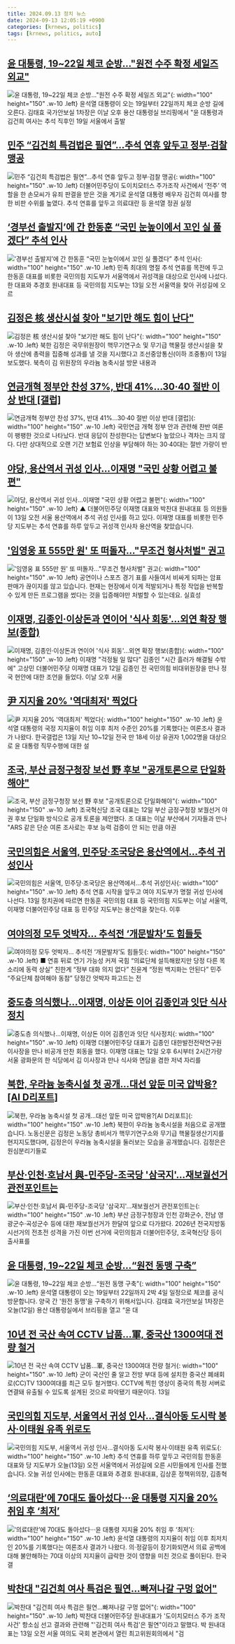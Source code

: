 ```yaml
---
title: 2024.09.13 정치 뉴스
date: 2024-09-13 12:05:19 +0900
categories: [krnews, politics]
tags: [krnews, politics, auto]
---
```

## [윤 대통령, 19~22일 체코 순방…"원전 수주 확정 세일즈 외교"](https://n.news.naver.com/mnews/article/421/0007788047)

![윤 대통령, 19~22일 체코 순방…"원전 수주 확정 세일즈 외교"](https://mimgnews.pstatic.net/image/origin/421/2024/09/12/7788047.jpg?type=nf220_150){: width="100" height="150" .w-10 .left}
윤석열 대통령이 오는 19일부터 22일까지 체코 순방 길에 오른다. 김태효 국가안보실 1차장은 이날 오후 용산 대통령실 브리핑에서 "윤 대통령과 김건희 여사는 추석 직후인 19일 서울에서 출발

## [민주 “김건희 특검법은 필연”…추석 연휴 앞두고 정부·검찰 맹공](https://n.news.naver.com/mnews/article/032/0003320973)

![민주 “김건희 특검법은 필연”…추석 연휴 앞두고 정부·검찰 맹공](https://mimgnews.pstatic.net/image/origin/032/2024/09/13/3320973.jpg?type=nf220_150){: width="100" height="150" .w-10 .left}
더불어민주당이 도이치모터스 주가조작 사건에서 ‘전주’ 역할을 한 손모씨가 유죄 판결을 받은 것을 계기로 윤석열 대통령 배우자 김건희 여사를 향한 비판 수위를 높였다. 추석 연휴를 앞두고 의료대란 등 윤석열 정권 실정

## [‘경부선 출발지’에 간 한동훈 “국민 눈높이에서 꼬인 실 풀겠다” 추석 인사](https://n.news.naver.com/mnews/article/009/0005365315)

![‘경부선 출발지’에 간 한동훈 “국민 눈높이에서 꼬인 실 풀겠다” 추석 인사](https://mimgnews.pstatic.net/image/origin/009/2024/09/13/5365315.jpg?type=nf220_150){: width="100" height="150" .w-10 .left}
민족 최대의 명절 추석 연휴를 목전에 두고 한동훈 대표를 비롯한 국민의힘 지도부가 서울역에서 귀성객을 대상으로 인사에 나섰다. 한 대표와 추경호 원내대표 등 국민의힘 지도부는 13일 오전 서울역을 찾아 귀성길에 오르

## [김정은 核 생산시설 찾아 "보기만 해도 힘이 난다"](https://n.news.naver.com/mnews/article/654/0000087251)

![김정은 核 생산시설 찾아 "보기만 해도 힘이 난다"](https://mimgnews.pstatic.net/image/origin/654/2024/09/13/87251.jpg?type=nf220_150){: width="100" height="150" .w-10 .left}
북한 김정은 국무위원장이 핵무기연구소 및 무기급 핵물질 생산시설을 찾아 생산에 총력을 집중해 성과를 낼 것을 지시했다고 조선중앙통신(이하 조중통)이 13일 보도했다. 북측이 김 위원장의 우라늄 농축시설 방문 내용과

## [연금개혁 정부안 찬성 37%, 반대 41%…30·40 절반 이상 반대 [갤럽]](https://n.news.naver.com/mnews/article/421/0007789933)

![연금개혁 정부안 찬성 37%, 반대 41%…30·40 절반 이상 반대 [갤럽]](https://mimgnews.pstatic.net/image/origin/421/2024/09/13/7789933.jpg?type=nf220_150){: width="100" height="150" .w-10 .left}
국민연금 개혁 정부 안과 관련해 찬반 여론이 팽팽한 것으로 나타났다. 반대 응답이 찬성한다는 답변보다 높았으나 격차는 크지 않다. 다만 상대적으로 오랜 기간 보험료 인상을 부담해야 하는 30·40대는 절반 가량이 반

## [야당, 용산역서 귀성 인사…이재명 "국민 상황 어렵고 불편"](https://n.news.naver.com/mnews/article/055/0001190004)

![야당, 용산역서 귀성 인사…이재명 "국민 상황 어렵고 불편"](https://mimgnews.pstatic.net/image/origin/055/2024/09/13/1190004.jpg?type=nf220_150){: width="100" height="150" .w-10 .left}
▲ 더불어민주당 이재명 대표와 박찬대 원내대표 등 의원들이 13일 오전 서울 용산역에서 추석 귀성 인사를 하고 있다. 이재명 대표를 비롯한 민주당 지도부는 추석 연휴를 하루 앞두고 귀성객 인사차 용산역을 찾았습니다.

## ['임영웅 표 555만 원' 또 떠돌자…"무조건 형사처벌" 권고](https://n.news.naver.com/mnews/article/055/0001189845)

!['임영웅 표 555만 원' 또 떠돌자…"무조건 형사처벌" 권고](https://mimgnews.pstatic.net/image/origin/055/2024/09/12/1189845.jpg?type=nf220_150){: width="100" height="150" .w-10 .left}
공연이나 스포츠 경기 표를 사들여서 비싸게 되파는 암표 판매가 끊이지를 않고 있습니다. 현재는 현장에서 이게 적발되거나 특정 작업을 반복할 수 있게 만든 프로그램을 썼다는 것을 입증해야만 처벌할 수 있는데요. 실효성

## [이재명, 김종인·이상돈과 연이어 '식사 회동'…외연 확장 행보(종합)](https://n.news.naver.com/mnews/article/001/0014929820)

![이재명, 김종인·이상돈과 연이어 '식사 회동'…외연 확장 행보(종합)](https://mimgnews.pstatic.net/image/origin/001/2024/09/12/14929820.jpg?type=nf220_150){: width="100" height="150" .w-10 .left}
이재명 "걱정될 일 많다" 김종인 "시간 흘러가 해결될 수밖에" 고상민 더불어민주당 이재명 대표가 12일 김종인 전 국민의힘 비대위원장을 만나 정국 현안에 대한 조언을 들었다. 이날 오후 서울

## [尹 지지율 20% '역대최저' 찍었다](https://n.news.naver.com/mnews/article/215/0001179604)

![尹 지지율 20% '역대최저' 찍었다](https://mimgnews.pstatic.net/image/origin/215/2024/09/13/1179604.jpg?type=nf220_150){: width="100" height="150" .w-10 .left}
윤석열 대통령의 국정 지지율이 취임 이후 최저 수준인 20%를 기록했다는 여론조사 결과가 나왔다. 한국갤럽은 13일 지난 10~12일 전국 만 18세 이상 유권자 1,002명을 대상으로 윤 대통령 직무수행에 대한 설

## [조국, 부산 금정구청장 보선 野 후보 "공개토론으로 단일화해야"](https://n.news.naver.com/mnews/article/001/0014928929)

![조국, 부산 금정구청장 보선 野 후보 "공개토론으로 단일화해야"](https://mimgnews.pstatic.net/image/origin/001/2024/09/12/14928929.jpg?type=nf220_150){: width="100" height="150" .w-10 .left}
조국혁신당 조국 대표는 12일 부산 금정구청장 보궐선거 야권 후보 단일화 방식으로 공개 토론을 제안했다. 조 대표는 이날 부산에서 기자들과 만나 "ARS 같은 단순 여론 조사로는 후보 능력 검증이 안 되는 만큼 야권

## [국민의힘은 서울역, 민주당·조국당은 용산역에서…추석 귀성인사](https://n.news.naver.com/mnews/article/008/0005089868)

![국민의힘은 서울역, 민주당·조국당은 용산역에서…추석 귀성인사](https://mimgnews.pstatic.net/image/origin/008/2024/09/13/5089868.jpg?type=nf220_150){: width="100" height="150" .w-10 .left}
추석 연휴 시작을 앞두고 여야 지도부가 명절 귀성 인사에 나선다. 13일 정치권에 따르면 한동훈 국민의힘 대표 등 국민의힘 지도부는 이날 서울역, 이재명 더불어민주당 대표 등 민주당 지도부는 용산역을 찾는다. 이후

## [여야의정 모두 엇박자… 추석전 ‘개문발차’도 힘들듯](https://n.news.naver.com/mnews/article/021/0002660140)

![여야의정 모두 엇박자… 추석전 ‘개문발차’도 힘들듯](https://mimgnews.pstatic.net/image/origin/021/2024/09/13/2660140.jpg?type=nf220_150){: width="100" height="150" .w-10 .left}
■ 연휴 뒤로 연기 가능성 커져 국힘 “의료단체 설득해왔지만 당정 다른 목소리에 동력 상실” 친한계 “정부 대화 의지 없다” 친윤계 “정원 백지화는 안된다” 민주 “주요단체 참여해야 동참” 당정간 엇박자 파고드는 전

## [중도층 의식했나…이재명, 이상돈 이어 김종인과 잇단 식사정치](https://n.news.naver.com/mnews/article/119/0002872384)

![중도층 의식했나…이재명, 이상돈 이어 김종인과 잇단 식사정치](https://mimgnews.pstatic.net/image/origin/119/2024/09/13/2872384.jpg?type=nf220_150){: width="100" height="150" .w-10 .left}
이재명 더불어민주당 대표가 김종인 대한발전전략연구원 이사장을 만나 비공개 만찬 회동을 했다. 이재명 대표는 12일 오후 6시부터 2시간가량 서울 광화문의 한 식당에서 김 이사장과 만나 식사와 면담을 겸한 저녁 자리를

## [북한, 우라늄 농축시설 첫 공개…대선 앞둔 미국 압박용?[AI D리포트]](https://n.news.naver.com/mnews/article/055/0001189959)

![북한, 우라늄 농축시설 첫 공개…대선 앞둔 미국 압박용?[AI D리포트]](https://mimgnews.pstatic.net/image/origin/055/2024/09/13/1189959.jpg?type=nf220_150){: width="100" height="150" .w-10 .left}
북한이 우라늄 농축시설을 처음으로 공개했습니다. 노동신문은 김정은 노동당 총비서가 핵무기연구소와 무기급 핵물질생산기지를 현지지도했다며, 김정은이 우라늄 농축시설을 둘러보는 모습을 공개했습니다. 김정은은 원심분리기들로

## [부산·인천·호남서 與-민주당-조국당 '삼국지'...재보궐선거 관전포인트는](https://n.news.naver.com/mnews/article/008/0005089831)

![부산·인천·호남서 與-민주당-조국당 '삼국지'...재보궐선거 관전포인트는](https://mimgnews.pstatic.net/image/origin/008/2024/09/13/5089831.jpg?type=nf220_150){: width="100" height="150" .w-10 .left}
부산 금정구청장과 인천 강화군수, 전남 영광군수·곡성군수 등에 대한 재보궐선거가 한달여 앞으로 다가왔다. 2026년 전국지방동시선거의 전초전 성격을 가진 이번 선거에 국민의힘과 더불어민주당, 조국혁신당 등이 출사표를

## [윤 대통령, 19~22일 체코 순방…“원전 동맹 구축”](https://n.news.naver.com/mnews/article/437/0000410236)

![윤 대통령, 19~22일 체코 순방…“원전 동맹 구축”](https://mimgnews.pstatic.net/image/origin/437/2024/09/12/410236.jpg?type=nf220_150){: width="100" height="150" .w-10 .left}
윤석열 대통령이 오는 19일부터 22일까지 2박 4일 일정으로 체코를 공식방문합니다. 양국 간 '원전 동맹'을 구축하기 위해서입니다. 김태효 국가안보실 1차장은 오늘(12일) 용산 대통령실에서 브리핑을 열고 “윤 대

## [10년 전 국산 속여 CCTV 납품…軍, 중국산 1300여대 전량 철거](https://n.news.naver.com/mnews/article/018/0005835672)

![10년 전 국산 속여 CCTV 납품…軍, 중국산 1300여대 전량 철거](https://mimgnews.pstatic.net/image/origin/018/2024/09/13/5835672.jpg?type=nf220_150){: width="100" height="150" .w-10 .left}
군이 국산인 줄 알고 전방 부대 등에 설치한 중국산 폐쇄회로(CC)TV 1300여대를 최근 모두 철거했다. CCTV에 찍힌 영상이 중국의 특정 서버로 연결돼 유출될 수 있도록 설계된 것으로 파악됐기 때문이다. 13일

## [국민의힘 지도부, 서울역서 귀성 인사…결식아동 도시락 봉사·이태원 유족 위로도](https://n.news.naver.com/mnews/article/056/0011800498)

![국민의힘 지도부, 서울역서 귀성 인사…결식아동 도시락 봉사·이태원 유족 위로도](https://mimgnews.pstatic.net/image/origin/056/2024/09/13/11800498.jpg?type=nf220_150){: width="100" height="150" .w-10 .left}
추석 연휴를 하루 앞두고 국민의힘 한동훈 대표와 당 지도부가 오늘(13일) 오전 서울역에서 귀성길에 오른 시민들에게 인사를 전했습니다. 오늘 귀성 인사에는 한동훈 대표와 추경호 원내대표, 김상훈 정책위의장, 김종혁

## [‘의료대란’에 70대도 돌아섰다···윤 대통령 지지율 20% 취임 후 ‘최저’](https://n.news.naver.com/mnews/article/032/0003320954)

![‘의료대란’에 70대도 돌아섰다···윤 대통령 지지율 20% 취임 후 ‘최저’](https://mimgnews.pstatic.net/image/origin/032/2024/09/13/3320954.jpg?type=nf220_150){: width="100" height="150" .w-10 .left}
윤석열 대통령의 지지율이 취임 이후 최저치인 20%를 기록했다는 여론조사 결과가 나왔다. 의·정갈등이 장기화되면서 의료 공백에 대해 불안해하는 70대 이상의 지지율이 급락한 것이 영향을 미친 것으로 풀이된다. 한국갤

## [박찬대 "김건희 여사 특검은 필연…빠져나갈 구멍 없어"](https://n.news.naver.com/mnews/article/008/0005089940)

![박찬대 "김건희 여사 특검은 필연…빠져나갈 구멍 없어"](https://mimgnews.pstatic.net/image/origin/008/2024/09/13/5089940.jpg?type=nf220_150){: width="100" height="150" .w-10 .left}
박찬대 더불어민주당 원내대표가 '도이치모터스 주가 조작 사건' 항소심 선고 결과와 관련해 "'김건희 여사 특검'은 필연"이라고 말했다. 박 원내대표는 13일 오전 서울 여의도 국회 본관에서 열린 최고위원회의에서 "검

